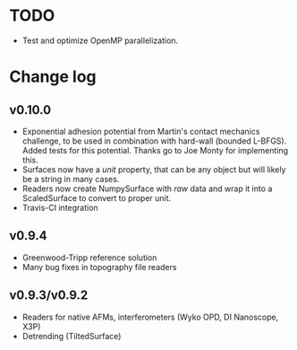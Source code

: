 TODO
====

- Test and optimize OpenMP parallelization.

Change log
==========

v0.10.0
-------

- Exponential adhesion potential from Martin's contact mechanics challenge, to
  be used in combination with hard-wall (bounded L-BFGS). Added tests for this
  potential. Thanks go to Joe Monty for implementing this.
- Surfaces now have a *unit* property, that can be any object but will likely
  be a string in many cases.
- Readers now create NumpySurface with *raw* data and wrap it into a
  ScaledSurface to convert to proper unit.
- Travis-CI integration

v0.9.4
------

- Greenwood-Tripp reference solution
- Many bug fixes in topography file readers

v0.9.3/v0.9.2
-------------

- Readers for native AFMs, interferometers (Wyko OPD, DI Nanoscope, X3P)
- Detrending (TiltedSurface)
